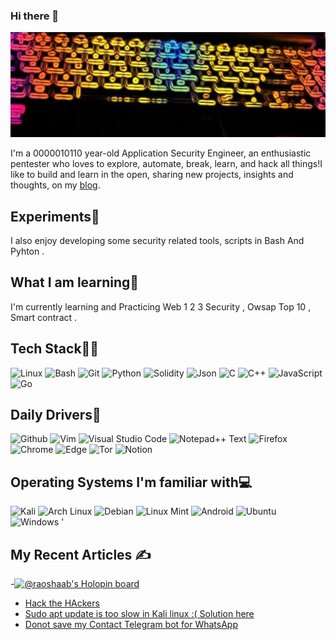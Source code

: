 ### Hi there 👋
![](/.github/2banner.jpg)


I'm a 0000010110 year-old Application Security Engineer,  an enthusiastic pentester  who loves to explore, automate, break, learn, and hack all things!I like to build and learn in the open, sharing new projects, insights and thoughts, on my [blog](https://raoshaab.medium.com/).


## Experiments🧪
I also enjoy developing some security related tools, scripts in Bash And Pyhton . 

## What I am learning📖
I'm currently learning and Practicing Web 1 2 3 Security , Owsap Top 10 , Smart contract .



## Tech Stack👨‍💻
![Linux](https://img.shields.io/badge/Linux-FCC624?style=for-the-badge&logo=linux&logoColor=black)
![Bash](https://img.shields.io/badge/GNU%20Bash-4EAA25?style=for-the-badge&logo=GNU%20Bash&logoColor=white)
![Git](https://img.shields.io/badge/GIT-E44C30?style=for-the-badge&logo=git&logoColor=white)
![Python](https://img.shields.io/badge/python-3670A0?style=for-the-badge&logo=python&logoColor=ffdd54)
![Solidity](https://img.shields.io/badge/Solidity-e6e6e6?style=for-the-badge&logo=solidity&logoColor=black)
![Json](https://img.shields.io/badge/json-5E5C5C?style=for-the-badge&logo=json&logoColor=white)
![C](https://img.shields.io/badge/C-00599C?style=for-the-badge&logo=c&logoColor=white)
![C++](https://img.shields.io/badge/c++-%2300599C.svg?style=for-the-badge&logo=c%2B%2B&logoColor=white)
![JavaScript](https://img.shields.io/badge/javascript-%23323330.svg?style=for-the-badge&logo=javascript&logoColor=%23F7DF1E)
![Go](https://img.shields.io/badge/Go-00ADD8?style=for-the-badge&logo=go&logoColor=white)


## Daily Drivers🧰

![Github](https://img.shields.io/badge/GitHub-100000?style=for-the-badge&logo=github&logoColor=white)
![Vim](https://img.shields.io/badge/VIM-%2311AB00.svg?style=for-the-badge&logo=vim&logoColor=white)
![Visual Studio Code](https://img.shields.io/badge/Visual%20Studio%20Code-0078d7.svg?style=for-the-badge&logo=visual-studio-code&logoColor=white)
![Notepad++ Text](https://img.shields.io/badge/Notepad++-100000?style=for-the-badge&logo=notepad++&color=Green)
![Firefox](https://img.shields.io/badge/Firefox_Browser-FF7139?style=for-the-badge&logo=Firefox-Browser&logoColor=white)
![Chrome](https://img.shields.io/badge/Google_chrome-4285F4?style=for-the-badge&logo=Google-chrome&logoColor=white)
![Edge](https://img.shields.io/badge/Microsoft_Edge-0078D7?style=for-the-badge&logo=Microsoft-edge&logoColor=white)
![Tor](https://img.shields.io/badge/Tor_Browser-7D4698?style=for-the-badge&logo=Tor-Browser&logoColor=white)
![Notion](https://img.shields.io/badge/Notion-000000?style=for-the-badge&logo=notion&logoColor=white)

## Operating Systems I'm familiar with💻
![Kali](https://img.shields.io/badge/Kali_Linux-557C94?style=for-the-badge&logo=kali-linux&logoColor=white)
![Arch Linux](https://img.shields.io/badge/Arch_Linux-1793D1?style=for-the-badge&logo=arch-linux&logoColor=white)
![Debian](https://img.shields.io/badge/Debian-A81D33?style=for-the-badge&logo=debian&logoColor=white)
![Linux Mint](https://img.shields.io/badge/Linux_Mint-87CF3E?style=for-the-badge&logo=linux-mint&logoColor=white)
![Android](https://img.shields.io/badge/Android-3DDC84?style=for-the-badge&logo=android&logoColor=white)
![Ubuntu](https://img.shields.io/badge/Ubuntu-E95420?style=for-the-badge&logo=ubuntu&logoColor=white)
![Windows](https://img.shields.io/badge/Windows-0078D6?style=for-the-badge&logo=windows&logoColor=white)
![]()'


## My Recent Articles ✍️
-[![@raoshaab's Holopin board](https://holopin.me/raoshaab)](https://holopin.io/@raoshaab)
- [Hack the HAckers](https://raoshaab.medium.com/hack-the-hackers-7d4ffbc70858)
- [Sudo apt update is too slow in Kali linux :( Solution here](https://raoshaab.medium.com/sudo-apt-update-is-too-slow-in-kali-linux-solution-is-here-21ba737252a4)
- [Donot save my Contact Telegram bot for WhatsApp](https://raoshaab.medium.com/donot-save-my-contact-telegram-bot-for-whatsapp-9dc9c6690953)
